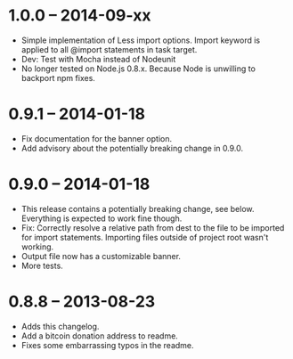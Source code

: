 # 1.0.0 – 2014-09-xx

- Simple implementation of Less import options. Import keyword is applied to all @import statements in task target.
- Dev: Test with Mocha instead of Nodeunit
- No longer tested on Node.js 0.8.x. Because Node is unwilling to backport npm fixes.

# 0.9.1 – 2014-01-18

- Fix documentation for the banner option.
- Add advisory about the potentially breaking change in 0.9.0.

# 0.9.0 – 2014-01-18

- This release contains a potentially breaking change, see below. Everything is expected to work fine though.
- Fix: Correctly resolve a relative path from dest to the file to be imported for import statements. Importing files outside of project root wasn't working.
- Output file now has a customizable banner.
- More tests.

# 0.8.8 – 2013-08-23

- Adds this changelog.
- Add a bitcoin donation address to readme.
- Fixes some embarrassing typos in the readme.
